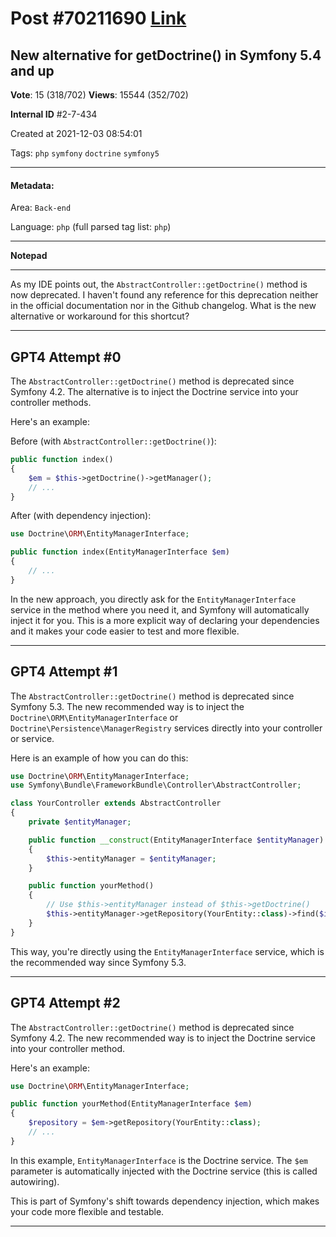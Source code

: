 
# Post \#70211690 [Link](https://stackoverflow.com/questions/70211690/)

## New alternative for getDoctrine() in Symfony 5.4 and up

**Vote**: 15 (318/702) **Views**: 15544 (352/702) 

**Internal ID** \#2-7-434

Created at 2021-12-03 08:54:01

Tags: `php` `symfony` `doctrine` `symfony5`

----------

#### Metadata:

Area: `Back-end`

Language: `php` (full parsed tag list: `php`)

----------

**Notepad**


----------

As my IDE points out, the `AbstractController::getDoctrine()` method is now deprecated.
I haven't found any reference for this deprecation neither in the official documentation nor in the Github changelog.
What is the new alternative or workaround for this shortcut?


----------
        
## GPT4 Attempt \#0

The `AbstractController::getDoctrine()` method is deprecated since Symfony 4.2. The alternative is to inject the Doctrine service into your controller methods.

Here's an example:

Before (with `AbstractController::getDoctrine()`):

```php
public function index()
{
    $em = $this->getDoctrine()->getManager();
    // ...
}
```

After (with dependency injection):

```php
use Doctrine\ORM\EntityManagerInterface;

public function index(EntityManagerInterface $em)
{
    // ...
}
```

In the new approach, you directly ask for the `EntityManagerInterface` service in the method where you need it, and Symfony will automatically inject it for you. This is a more explicit way of declaring your dependencies and it makes your code easier to test and more flexible.

--------

## GPT4 Attempt \#1

The `AbstractController::getDoctrine()` method is deprecated since Symfony 5.3. The new recommended way is to inject the `Doctrine\ORM\EntityManagerInterface` or `Doctrine\Persistence\ManagerRegistry` services directly into your controller or service.

Here is an example of how you can do this:

```php
use Doctrine\ORM\EntityManagerInterface;
use Symfony\Bundle\FrameworkBundle\Controller\AbstractController;

class YourController extends AbstractController
{
    private $entityManager;

    public function __construct(EntityManagerInterface $entityManager)
    {
        $this->entityManager = $entityManager;
    }

    public function yourMethod()
    {
        // Use $this->entityManager instead of $this->getDoctrine()
        $this->entityManager->getRepository(YourEntity::class)->find($id);
    }
}
```

This way, you're directly using the `EntityManagerInterface` service, which is the recommended way since Symfony 5.3.

--------

## GPT4 Attempt \#2

The `AbstractController::getDoctrine()` method is deprecated since Symfony 4.2. The new recommended way is to inject the Doctrine service into your controller method.

Here's an example:

```php
use Doctrine\ORM\EntityManagerInterface;

public function yourMethod(EntityManagerInterface $em)
{
    $repository = $em->getRepository(YourEntity::class);
    // ...
}
```

In this example, `EntityManagerInterface` is the Doctrine service. The `$em` parameter is automatically injected with the Doctrine service (this is called autowiring).

This is part of Symfony's shift towards dependency injection, which makes your code more flexible and testable.

--------

